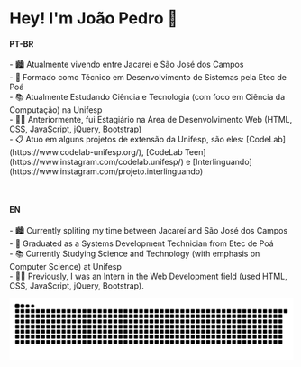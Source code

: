 <!--<img align="right" height="100%" src="https://raw.githubusercontent.com/gist/JoaoPedroZampoli/7957b487985d3ca82aac0f72002cf2a6/raw/ff061a184f4f3c2f563f3b88a038333b5d008225/githubmainpagecard.svg"/>-->

<h1 align="left">Hey! I'm João Pedro 👋
</h1>
<h4>PT-BR</h4>
<p>
- 🏙️ Atualmente vivendo entre Jacareí e São José dos Campos
<br>
- 🏫 Formado como Técnico em Desenvolvimento de Sistemas pela Etec de Poá
<br>
- 📚 Atualmente Estudando Ciência e Tecnologia (com foco em Ciência da Computação) na Unifesp
<br>
- 👨‍💻 Anteriormente, fui Estagiário na Área de Desenvolvimento Web (HTML, CSS, JavaScript, jQuery, Bootstrap)
<br>
- 📋 Atuo em alguns projetos de extensão da Unifesp, são eles: [CodeLab](https://www.codelab-unifesp.org/), [CodeLab Teen](https://www.instagram.com/codelab.unifesp/) e [Interlinguando](https://www.instagram.com/projeto.interlinguando)
</p>
<br>
<h4>EN</h4>
<p>
- 🏙️ Currently spliting my time between Jacareí and São José dos Campos
<br>
- 🏫 Graduated as a Systems Development Technician from Etec de Poá
<br>
- 📚 Currently Studying Science and Technology (with emphasis on Computer Science) at Unifesp
<br>
- 👨‍💻 Previously, I was an Intern in the Web Development field (used HTML, CSS, JavaScript, jQuery, Bootstrap).
</p>

<picture>
  <source media="(prefers-color-scheme: dark)" srcset="https://raw.githubusercontent.com/JoaoPedroZampoli/JoaoPedroZampoli/output/github-contribution-grid-snake-dark.svg">
  <source media="(prefers-color-scheme: light)" srcset="https://raw.githubusercontent.com/JoaoPedroZampoli/JoaoPedroZampoli/output/github-contribution-grid-snake.svg">
  <img alt="github contribution grid snake animation" src="https://raw.githubusercontent.com/JoaoPedroZampoli/JoaoPedroZampoli/output/github-contribution-grid-snake.svg">
</picture>

<!--<a align="right" href="https://git.io/streak-stats"><img align="right" src="https://streak-stats.demolab.com?user=JoaoPedroZampoli&theme=sunset-gradient&border_radius=16&background=45%2C302B63%2C24243E" alt="GitHub Streak" /></a>-->
<!--<p align="left"><img src="https://komarev.com/ghpvc/?username=joaopedrozampoli&color=blue" alt="Profile Views"/></p>-->
<!--### Stats:
<table>
  <tr>
    <td>
      <img src="https://github-readme-stats.vercel.app/api?username=JoaoPedroZampoli&theme=yeblu" height="200"/>
    </td>
    <td>
      <img src="https://github-readme-stats.vercel.app/api/top-langs/?username=JoaoPedroZampoli&theme=yeblu" height="200"/>
    </td>
  </tr>
</table>



### Algumas das minhas redes:
[![LinkedIn](https://img.shields.io/badge/LinkedIn-0077B5?style=for-the-badge&logo=linkedin&logoColor=white)]([https://www.linkedin.com/in/SEUUSERNAME/](https://www.linkedin.com/in/joaopedrozampoli/))
[![GitHub](https://img.shields.io/badge/GitHub-100000?style=for-the-badge&logo=github&logoColor=white)](https://github.com/JoaoPedroZampoli)
[![Hackerrank](https://img.shields.io/badge/-Hackerrank-2EC866?style=for-the-badge&logo=HackerRank&logoColor=white)](https://hackerrank.com/profile/JoaoPedroZampoli)

-->
<!--
**Jpsz2014/Jpsz2014** is a ✨ _special_ ✨ repository because its `README.md` (this file) appears on your GitHub profile.

Here are some ideas to get you started:

- 🔭 I’m currently working on ...
- 🌱 I’m currently learning ...
- 👯 I’m looking to collaborate on ...
- 🤔 I’m looking for help with ...
- 💬 Ask me about ...
- 📫 How to reach me: ...
- 😄 Pronouns: ...
- ⚡ Fun fact: ...
-->


